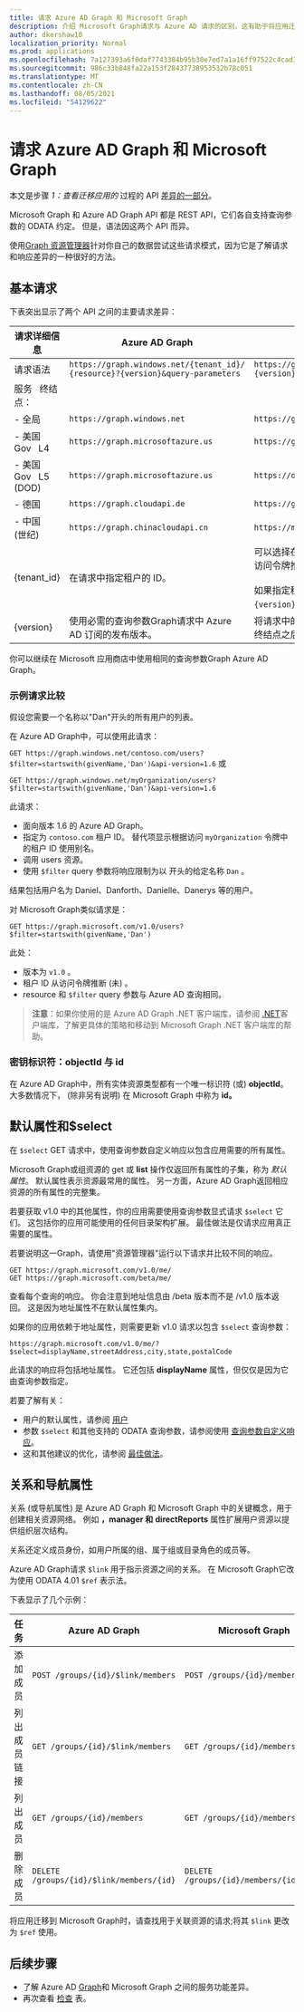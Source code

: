 ```yaml
---
title: 请求 Azure AD Graph 和 Microsoft Graph
description: 介绍 Microsoft Graph请求与 Azure AD 请求的区别，这有助于将应用迁移到较新的服务。
author: dkershaw10
localization_priority: Normal
ms.prod: applications
ms.openlocfilehash: 7a127393a6f0daf7743384b95b30e7ed7a1a16ff97522c4cad3b7d2317599b0c
ms.sourcegitcommit: 986c33b848fa22a153f28437738953532b78c051
ms.translationtype: MT
ms.contentlocale: zh-CN
ms.lasthandoff: 08/05/2021
ms.locfileid: "54129622"
---
```

# <a name="request-differences-between-azure-ad-graph-and-microsoft-graph"></a>请求 Azure AD Graph 和 Microsoft Graph

本文是步骤 *1：查看迁移应用的* 过程的 API [差异的一部分](migrate-azure-ad-graph-planning-checklist.md)。

Microsoft Graph 和 Azure AD Graph API 都是 REST API，它们各自支持查询参数的 ODATA 约定。 但是，语法因这两个 API 而异。

使用[Graph 资源管理器](https://aka.ms/ge)针对你自己的数据尝试这些请求模式，因为它是了解请求和响应差异的一种很好的方法。

## <a name="basic-requests"></a>基本请求

下表突出显示了两个 API 之间的主要请求差异：

|请求详细信息| Azure AD Graph | Microsoft Graph |
|---|---|---|
|请求语法| `https://graph.windows.net/{tenant_id}/` <br> `{resource}?{version}&query-parameters` | `https://graph.microsoft.com/`<br>`{version}/{resource}?query-parameters`|
|服务 &nbsp; 终结点：||
|-&nbsp;全局|`https://graph.windows.net`|`https://graph.microsoft.com`|
|-&nbsp;美国 &nbsp; Gov &nbsp; L4|`https://graph.microsoftazure.us`|`https://graph.microsoft.us`|
|-&nbsp;美国 &nbsp; Gov &nbsp; L5 &nbsp; (DOD) |`https://graph.microsoftazure.us`|`https://dod-graph.microsoft.us`|
|-&nbsp;德国|`https://graph.cloudapi.de`|`https://graph.microsoft.de`|
|-&nbsp;中国 &nbsp; (世纪) | `https://graph.chinacloudapi.cn`|`https://microsoftgraph.chinacloudapi.cn`|
|{tenant_id}|在请求中指定租户的 ID。|可以选择在请求中指定租户 ID，因为这是从访问令牌推断出来的。<br><br>如果指定租户 ID，它将在 请求 URL 中的 `{version}` `{resource}` 和 之间。|
|{version}|使用必需的查询参数Graph请求中 Azure AD 订阅的发布版本。|将请求中的 Microsoft Graph版本指定为服务终结点之后 URL 路径的一部分。|

你可以继续在 Microsoft 应用商店中使用相同的查询参数Graph Azure AD Graph。

### <a name="example-request-comparison"></a>示例请求比较

假设您需要一个名称以"Dan"开头的所有用户的列表。

在 Azure AD Graph中，可以使用此请求：

`GET https://graph.windows.net/contoso.com/users?$filter=startswith(givenName,'Dan')&api-version=1.6` 或

`GET https://graph.windows.net/myOrganization/users?$filter=startswith(givenName,'Dan')&api-version=1.6`


此请求：

- 面向版本 1.6 的 Azure AD Graph。
- 指定为 `contoso.com` 租户 ID。 替代项显示根据访问 `myOrganization` 令牌中的租户 ID 使用别名。
- 调用 users 资源。
- 使用 `$filter` query 参数将响应限制为以 开头的给定名称 `Dan` 。

结果包括用户名为 Daniel、Danforth、Danielle、Danerys 等的用户。

对 Microsoft Graph类似请求是：

`GET https://graph.microsoft.com/v1.0/users?$filter=startswith(givenName,'Dan')`

此处：

- 版本为 `v1.0` 。
- 租户 ID 从访问令牌推断 (未) 。
- resource 和 `$filter` query 参数与 Azure AD 查询相同。

> **注意**：如果你使用的是 Azure AD Graph .NET 客户端库，请参阅 [.NET](migrate-azure-ad-graph-client-libraries.md)客户端库，了解更具体的策略和移动到 Microsoft Graph .NET 客户端库的帮助。

### <a name="key-identifiers-objectid-vs-id"></a>密钥标识符：objectId 与 id

在 Azure AD Graph中，所有实体资源类型都有一个唯一标识符 (或) **objectId**。  大多数情况下， (除非另有说明) 在 Microsoft Graph 中称为 **id。**

## <a name="default-properties-and-select"></a>默认属性和$select

在 `$select` GET 请求中，使用查询参数自定义响应以包含应用需要的所有属性。

Microsoft Graph或组资源的 get 或 **list** 操作仅返回所有属性的子集，称为 _默认属性_。 默认属性表示资源最常用的属性。 另一方面，Azure AD Graph返回相应资源的所有属性的完整集。

若要获取 v1.0 中的其他属性，你的应用需要使用查询参数显式请求 `$select` 它们。 这包括你的应用可能使用的任何目录架构扩展。 最佳做法是仅请求应用真正需要的属性。

若要说明这一Graph，请使用"资源管理器"运行以下请求并比较不同的响应。

```http
GET https://graph.microsoft.com/v1.0/me/
GET https://graph.microsoft.com/beta/me/
```

查看每个查询的响应。 你会注意到地址信息由 /beta 版本而不是 /v1.0 版本返回。  这是因为地址属性不在默认属性集内。

如果你的应用依赖于地址属性，则需要更新 v1.0 请求以包含 `$select` 查询参数：

```http
https://graph.microsoft.com/v1.0/me/?$select=displayName,streetAddress,city,state,postalCode
```

此请求的响应将包括地址属性。  它还包括 **displayName** 属性，但仅仅是因为它由查询参数指定。

若要了解有关：

- 用户的默认属性，请参阅 [用户](/graph/api/resources/users?view=graph-rest-1.0)
- 参数 `$select` 和其他支持的 ODATA 查询参数，请参阅使用 [查询参数自定义响应](./query-parameters.md)。
- 这和其他建议的优化，请参阅 [最佳做法](./best-practices-concept.md)。

## <a name="relationships-and-navigation-properties"></a>关系和导航属性

关系 (或导航属性) 是 Azure AD Graph 和 Microsoft Graph 中的关键概念，用于创建相关资源网络。 例如 **，manager 和** **directReports** 属性扩展用户资源以提供组织层次结构。

关系还定义成员身份，如用户所属的组、属于组或目录角色的成员等。

Azure AD Graph请求 `$link` 用于指示资源之间的关系。  在 Microsoft Graph它改为使用 ODATA 4.01 `$ref` 表示法。

下表显示了几个示例：

| 任务 | Azure AD Graph | Microsoft Graph |
|------|----------------|-----------------|
| 添加成员        | ```POST /groups/{id}/$link/members```        | ```POST /groups/{id}/members/$ref```        |
| 列出成员链接 | ```GET /groups/{id}/$link/members```         | ```GET /groups/{id}/members/$ref```         |
| 列出成员      | ```GET /groups/{id}/members```                | ```GET /groups/{id}/members```               |
| 删除成员     | ```DELETE /groups/{id}/$link/members/{id}``` | ```DELETE /groups/{id}/members/{id}/$ref``` |

将应用迁移到 Microsoft Graph时，请查找用于关联资源的请求;将其 `$link` 更改为 `$ref` 使用。

## <a name="next-steps"></a>后续步骤

- 了解 Azure AD [Graph](migrate-azure-ad-graph-feature-differences.md)和 Microsoft Graph 之间的服务功能差异。
- 再次查看 [检查](migrate-azure-ad-graph-planning-checklist.md) 表。